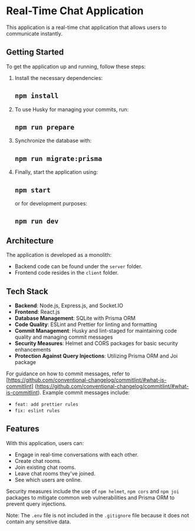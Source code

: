 # Real-Time Chat Application

This application is a real-time chat application that allows users to communicate instantly.

## Getting Started

To get the application up and running, follow these steps:

1. Install the necessary dependencies:

   ## `npm install`

2. To use Husky for managing your commits, run:

   ## `npm run prepare`

3. Synchronize the database with:

   ## `npm run migrate:prisma`

4. Finally, start the application using:
   ## `npm start`
   or for development purposes:
   ## `npm run dev`

## Architecture

The application is developed as a monolith:

- Backend code can be found under the `server` folder.
- Frontend code resides in the `client` folder.

## Tech Stack

- **Backend**: Node.js, Express.js, and Socket.IO
- **Frontend**: React.js
- **Database Management**: SQLite with Prisma ORM
- **Code Quality**: ESLint and Prettier for linting and formatting
- **Commit Management**: Husky and lint-staged for maintaining code quality and managing commit messages
- **Security Measures**: Helmet and CORS packages for basic security enhancements
- **Protection Against Query Injections**: Utilizing Prisma ORM and Joi package

For guidance on how to commit messages, refer to [https://github.com/conventional-changelog/commitlint/#what-is-commitlint] (https://github.com/conventional-changelog/commitlint/#what-is-commitlint). Example commit messages include:

- `feat: add prettier rules`
- `fix: eslint rules`

## Features

With this application, users can:

- Engage in real-time conversations with each other.
- Create chat rooms.
- Join existing chat rooms.
- Leave chat rooms they've joined.
- See which users are online.

Security measures include the use of `npm helmet`, `npm cors` and `npm joi` packages to mitigate common web vulnerabilities and Prisma ORM to prevent query injections.

Note: The `.env` file is not included in the `.gitignore` file because it does not contain any sensitive data.
